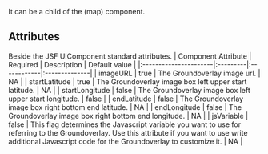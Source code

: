It can be a child of the (map) component.

## Attributes ##
Beside the JSF UIComponent standard attributes.
| Component Attribute   | Required | Description | Default value |
|:----------------------|:---------|:------------|:--------------|
| imageURL | true | The Groundoverlay image url. | NA |
| startLatitude | true | The Groundoverlay image box left upper start latitude. | NA |
| startLongitude | false | The Groundoverlay image box left upper start longitude. | false |
| endLatitude | false | The Groundoverlay image box right bottom end latitude. | NA |
| endLongitude | false | The Groundoverlay image box right bottom end longitude. | NA |
| jsVariable | false | This flag determines the Javascript variable you want to use for referring to the Groundoverlay. Use this attribute if you want to use write additional Javascript code for the Groundoverlay to customize it. | NA |